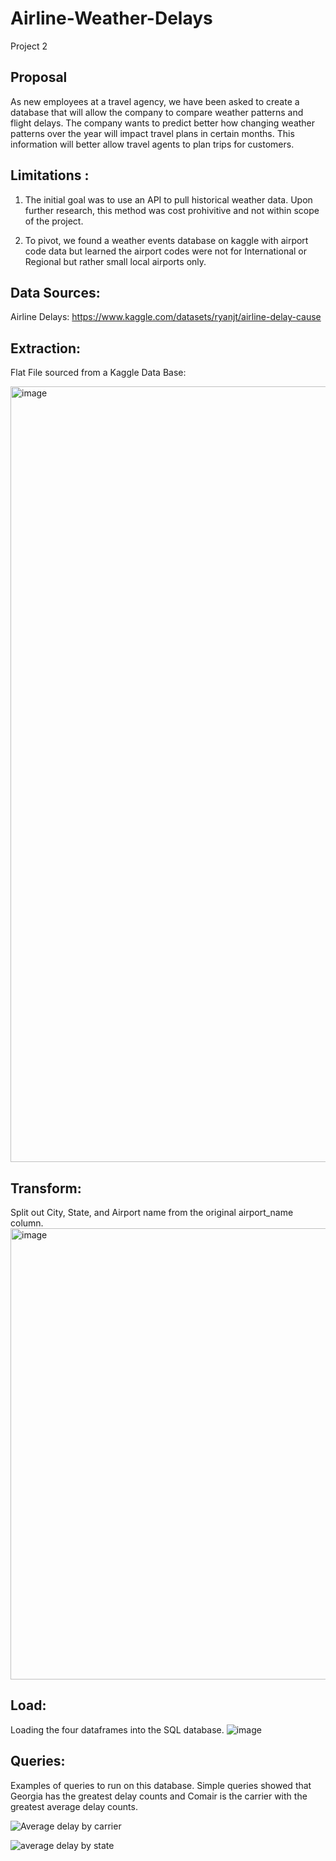 # Airline-Weather-Delays
Project 2 

## Proposal

As new employees at a travel agency, we have been asked to create a database that will allow the company to compare weather patterns and flight delays. The company wants to predict better how changing weather patterns over the year will impact travel plans in certain months. This information will better allow travel agents to plan trips for customers. 

## Limitations : 

1. The initial goal was to use an API to pull historical weather data. Upon further research, this method was cost prohivitive and not within scope of the project. 

2. To pivot, we found a weather events database on kaggle with airport code data but learned the airport codes were not for International or Regional but rather small local airports only. 


## Data Sources: 

Airline Delays: 
https://www.kaggle.com/datasets/ryanjt/airline-delay-cause

## Extraction: 

Flat File sourced from a Kaggle Data Base: 

<img width="1241" alt="image" src="https://user-images.githubusercontent.com/76061893/209041828-47c8d535-3cb5-4eb1-abd5-e3be466d5a41.png">

## Transform: 

Split out City, State, and Airport name from the original airport_name column. 
<img width="722" alt="image" src="https://user-images.githubusercontent.com/76061893/209042317-0788e66b-65f2-49c9-a324-a5eb69acca70.png">

## Load:
Loading the four dataframes into the SQL database.
![image](https://user-images.githubusercontent.com/111237645/209050346-892e8382-a29b-4462-a3d0-f452a87d13af.png)

## Queries:
Examples of queries to run on this database. Simple queries showed that Georgia has the greatest delay counts and Comair is the carrier with the greatest average delay counts.

![Average delay by carrier](https://user-images.githubusercontent.com/111237645/209050570-0b1d5e3d-0035-420d-a5d1-5789e9fa2dd3.png)

![average delay by state](https://user-images.githubusercontent.com/111237645/209050582-407d79f2-7d1e-4fc0-960d-0c170b97c898.png)


